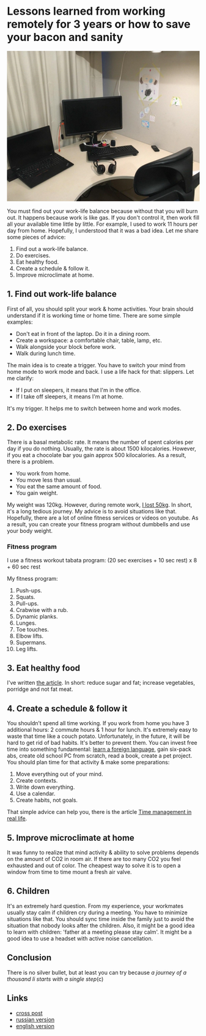 # Lessons learned from working remotely for 3 years or how to save your bacon and sanity

![remote](assets/remote.jpg?raw=true)

You must find out your work-life balance because without that you will burn out. It happens because work is like gas. If you don't control it, then work fill all your available time little by little. For example, I used to work 11 hours per day from home. Hopefully, I understood that it was a bad idea. Let me share some pieces of advice:

1. Find out a work-life balance.
2. Do exercises.
3. Eat healthy food.
4. Create a schedule & follow it.
5. Improve microclimate at home.

## 1. Find out work-life balance

First of all, you should split your work & home activities. Your brain should understand if it is working time or home time. There are some simple examples:

* Don't eat in front of the laptop. Do it in a dining room.
* Create a workspace: a comfortable chair, table, lamp, etc.
* Walk alongside your block before work.
* Walk during lunch time.

The main idea is to create a trigger. You have to switch your mind from home mode to work mode and back. I use a life hack for that: slippers. Let me clarify:

* If I put on sleepers, it means that I'm in the office. 
* If I take off sleepers, it means I'm at home.

It's my trigger. It helps me to switch between home and work modes.

## 2. Do exercises

There is a basal metabolic rate. It means the number of spent calories per day if you do nothing. Usually, the rate is about 1500 kilocalories. However, if you eat a chocolate bar you gain approx 500 kilocalories. As a result, there is a problem.

* You work from home.
* You move less than usual.
* You eat the same amount of food.
* You gain weight.

My weight was 120kg. However, during remote work, [I lost 50kg](http://www.goncharov.xyz/life/how-to-lose-weight-en.html). In short, it's a long tedious journey. My advice is to avoid situations like that. Hopefully, there are a lot of online fitness  services or videos on youtube. As a result, you can create your fitness program without dumbbells and use your body weight. 

### Fitness program

I use a fitness workout tabata program: (20 sec exercises + 10 sec rest) х  8 + 60 sec rest

My fitness program:

1. Push-ups.
2. Squats.
3. Pull-ups.
4. Crabwise with a rub.
5. Dynamic planks.
6. Lunges.
7. Toe touches.
8. Elbow lifts.
9. Supermans.
10. Leg lifts.

## 3. Eat healthy food

I've written [the article](http://www.goncharov.xyz/life/how-to-lose-weight-en.html). In short: reduce sugar and fat; increase vegetables, porridge and not fat meat.

## 4. Create a schedule & follow it

You shouldn’t spend all time working. If you work from home you have 3 additional hours: 2 commute hours & 1 hour for lunch. It's extremely easy to waste that time like a couch potato. Unfortunately, in the future, it will be hard to get rid of bad habits. It's better to prevent them. You can invest free time into something fundamental: [learn a foreign language](http://www.goncharov.xyz/life/how-to-english-en.html), gain six-pack abs, create old school PC from scratch, read a book, create a pet project. You should plan time for that activity & make some preparations:

1. Move everything out of your mind.
2. Create contexts.
3. Write down everything.
4. Use a calendar.
5. Create habits, not goals.

That simple advice can help you, there is the article [Time management in real life](http://www.goncharov.xyz/life/time-management-irl.html).

## 5. Improve microclimate at home

It was funny to realize that mind activity & ability to solve problems depends on the amount of CO2 in room air. If there are too many CO2 you feel exhausted and out of color. The cheapest way to solve it is to open a window from time to time mount a fresh air valve.

## 6. Children
It's an extremely hard question. From my experience, your workmates usually stay calm if children cry during a meeting. You have to minimize situations like that. You should sync time inside the family just to avoid the situation that nobody looks after the children. Also, it might be a good idea to learn with children: 'father at a meeting please stay calm'. It might be a good idea to use a headset with active noise cancellation.

## Conclusion
There is no silver bullet, but at least you can try because *a journey of a thousand li starts with a single step*(c)

## Links

* [cross post](https://habr.com/en/post/494238/)
* [russian version](http://www.goncharov.xyz/life/remote-work.html)
* [english version](http://www.goncharov.xyz/life/remote-work-en.html)